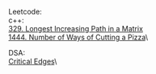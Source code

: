 Leetcode:\
c++:\
[329. Longest Increasing Path in a Matrix](https://github.com/Double-T1/leetcode/tree/main/200-400/329.%20Longest%20Increasing%20Path%20in%20a%20Matrix)\
[1444. Number of Ways of Cutting a Pizza](https://github.com/Double-T1/leetcode/tree/main/1400-1600/1444.%20Number%20of%20Ways%20of%20Cutting%20a%20Pizza)\


DSA:\
[Critical Edges](https://github.com/Double-T1/Algorithm-and-Data-structure-/tree/main/Graph/Strongly%20Connected%20Components)\

